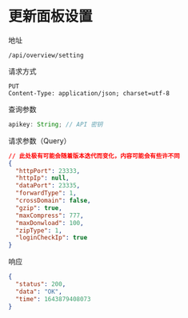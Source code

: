 # 更新面板设置

地址

```
/api/overview/setting
```

请求方式

```
PUT
Content-Type: application/json; charset=utf-8
```

查询参数

```js
apikey: String; // API 密钥
```

请求参数（Query）

```json
// 此处极有可能会随着版本迭代而变化，内容可能会有些许不同
{
  "httpPort": 23333,
  "httpIp": null,
  "dataPort": 23335,
  "forwardType": 1,
  "crossDomain": false,
  "gzip": true,
  "maxCompress": 777,
  "maxDonwload": 100,
  "zipType": 1,
  "loginCheckIp": true
}
```

响应

```json
{
  "status": 200,
  "data": "OK",
  "time": 1643879408073
}
```
